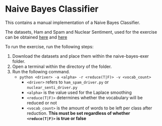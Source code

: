 # Naive Bayes Classifier

This contains a manual implementation of a Naive Bayes Classifier.

The datasets, Ham and Spam and Nuclear Sentiment, used for the exercise can be obtained [here](https://drive.google.com/file/d/1gowKxNEdMOUWGWlKHUTd1HdT0hTnvP7w/view?usp=sharing) and [here](https://drive.google.com/file/d/12O49qYBm5Tp-f12BHoZ_cZwqNjGfIQxU/view?usp=sharing)

To run the exercise, run the following steps:
1. Download the datasets and place them within the naive-bayes-exer folder.
2. Open a terminal within the directory of the folder.
3. Run the following command.
    - `python <driver> -a <alpha> -r <reduce(T|F)> -v <vocab_count>`
        - `<driver>` refers to `ham_spam_driver.py` or `nuclear_senti_driver.py`
        - `<alpha>` is the value used for the Laplace smoothing
        - `<reduce(T|F)>` determines whether the vocabulary will be reduced or not
        - `<vocab_count>` is the amount of words to be left per class after reduction. **This must be set regardless of whether `<reduce(T|F)>` is true or false**